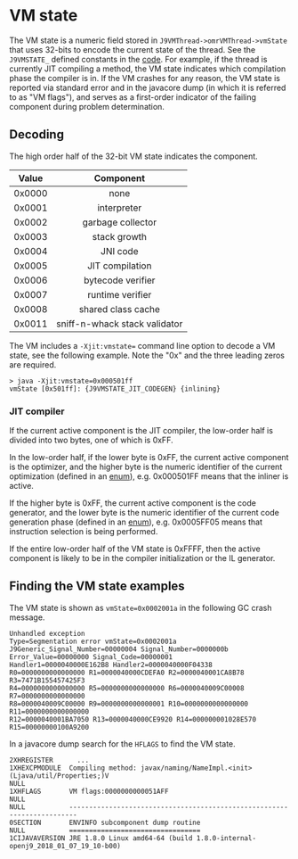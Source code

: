 <!--
Copyright (c) 2018, 2018 IBM Corp. and others

This program and the accompanying materials are made available under
the terms of the Eclipse Public License 2.0 which accompanies this
distribution and is available at https://www.eclipse.org/legal/epl-2.0/
or the Apache License, Version 2.0 which accompanies this distribution and
is available at https://www.apache.org/licenses/LICENSE-2.0.

This Source Code may also be made available under the following
Secondary Licenses when the conditions for such availability set
forth in the Eclipse Public License, v. 2.0 are satisfied: GNU
General Public License, version 2 with the GNU Classpath
Exception [1] and GNU General Public License, version 2 with the
OpenJDK Assembly Exception [2].

[1] https://www.gnu.org/software/classpath/license.html
[2] http://openjdk.java.net/legal/assembly-exception.html

SPDX-License-Identifier: EPL-2.0 OR Apache-2.0 OR GPL-2.0 WITH Classpath-exception-2.0 OR LicenseRef-GPL-2.0 WITH Assembly-exception
-->

# VM state

The VM state is a numeric field stored in `J9VMThread->omrVMThread->vmState`
that uses 32-bits to encode the current state of the thread. See the
`J9VMSTATE_` defined constants in the [code][1]. For example, if the
thread is currently JIT compiling a method, the VM state indicates
which compilation phase the compiler is in. If the VM crashes for any
reason, the VM state is reported via standard error and in the
javacore dump (in which it is referred to as "VM flags"), and serves
as a first-order indicator of the failing component during problem
determination. 

[1]: https://github.com/eclipse/openj9/blob/master/runtime/oti/j9nonbuilder.h

## Decoding

The high order half of the 32-bit VM state indicates the component.

| Value  | Component |
| -----  | :-------: |
| 0x0000 | none |
| 0x0001 | interpreter |
| 0x0002 | garbage collector |
| 0x0003 | stack growth |
| 0x0004 | JNI code |
| 0x0005 | JIT compilation |
| 0x0006 | bytecode verifier |
| 0x0007 | runtime verifier |
| 0x0008 | shared class cache |
| 0x0011 | sniff-n-whack stack validator |

The VM includes a `-Xjit:vmstate=` command line option to decode a
VM state, see the following example. Note the "0x" and the three
leading zeros are required.

```
> java -Xjit:vmstate=0x000501ff
vmState [0x501ff]: {J9VMSTATE_JIT_CODEGEN} {inlining}
```

### JIT compiler

If the current active component is the JIT compiler, the low-order
half is divided into two bytes, one of which is 0xFF.

In the low-order half, if the lower byte is 0xFF, the current active
component is the optimizer, and the higher byte is the numeric
identifier of the current optimization (defined in an [enum][2]),
e.g. 0x000501FF means that the inliner is active.

If the higher byte is 0xFF, the current active component is the code
generator, and the lower byte is the numeric identifier of the current
code generation phase (defined in an [enum][3]), e.g. 0x0005FF05 means
that instruction selection is being performed.

If the entire low-order half of the VM state is 0xFFFF, then the
active component is likely to be in the compiler initialization or
the IL generator.

[2]: https://github.com/eclipse/omr/blob/master/compiler/optimizer/Optimizations.hpp
[3]: https://github.com/eclipse/openj9/blob/master/runtime/compiler/trj9/codegen/J9CodeGenPhaseEnum.hpp

## Finding the VM state examples

The VM state is shown as `vmState=0x0002001a` in the following GC
crash message.

```
Unhandled exception
Type=Segmentation error vmState=0x0002001a
J9Generic_Signal_Number=00000004 Signal_Number=0000000b Error_Value=00000000 Signal_Code=00000001
Handler1=0000040000E162B8 Handler2=0000040000F04338
R0=0000000000000000 R1=0000040000CDEFA0 R2=0000040001CA8B78 R3=7471B155457425F3
R4=0000000000000000 R5=0000000000000000 R6=0000040009C00008 R7=0000000000000000
R8=0000040009C00000 R9=0000000000000001 R10=0000000000000000 R11=0000000000000000
R12=0000040001BA7050 R13=0000040000CE9920 R14=000000001028E570 R15=00000000100A9200
```

In a javacore dump search for the `HFLAGS` to find the VM state.

```
2XHREGISTER      ...           
1XHEXCPMODULE  Compiling method: javax/naming/NameImpl.<init>(Ljava/util/Properties;)V
NULL           
1XHFLAGS       VM flags:0000000000051AFF
NULL    
NULL           ------------------------------------------------------------------------
0SECTION       ENVINFO subcomponent dump routine
NULL           =================================
1CIJAVAVERSION JRE 1.8.0 Linux amd64-64 (build 1.8.0-internal-openj9_2018_01_07_19_10-b00)
```
